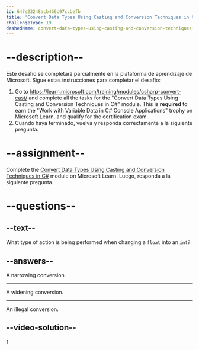 ```yaml
---
id: 647e23248acb466c97ccbefb
title: 'Convert Data Types Using Casting and Conversion Techniques in C#'
challengeType: 19
dashedName: convert-data-types-using-casting-and-conversion-techniques-in-c-sharp
---
```


# --description--

Este desafío se completará parcialmente en la plataforma de aprendizaje de Microsoft. Sigue estas instrucciones para completar el desafío:

1. Go to <a href="https://learn.microsoft.com/training/modules/csharp-convert-cast/" target="_blank" rel="noreferrer">https://learn.microsoft.com/training/modules/csharp-convert-cast/</a> and complete all the tasks for the "Convert Data Types Using Casting and Conversion Techniques in C#" module. This is **required** to earn the "Work with Variable Data in C# Console Applications" trophy on Microsoft Learn, and qualify for the certification exam.
1. Cuando haya terminado, vuelva y responda correctamente a la siguiente pregunta.

# --assignment--

Complete the <a href="https://learn.microsoft.com/training/modules/csharp-convert-cast/" target="_blank" rel="noreferrer">Convert Data Types Using Casting and Conversion Techniques in C#</a> module on Microsoft Learn. Luego, responda a la siguiente pregunta.

# --questions--

## --text--

What type of action is being performed when changing a `float` into an `int`?

## --answers--

A narrowing conversion.

---

A widening conversion.

---

An illegal conversion.

## --video-solution--

1
